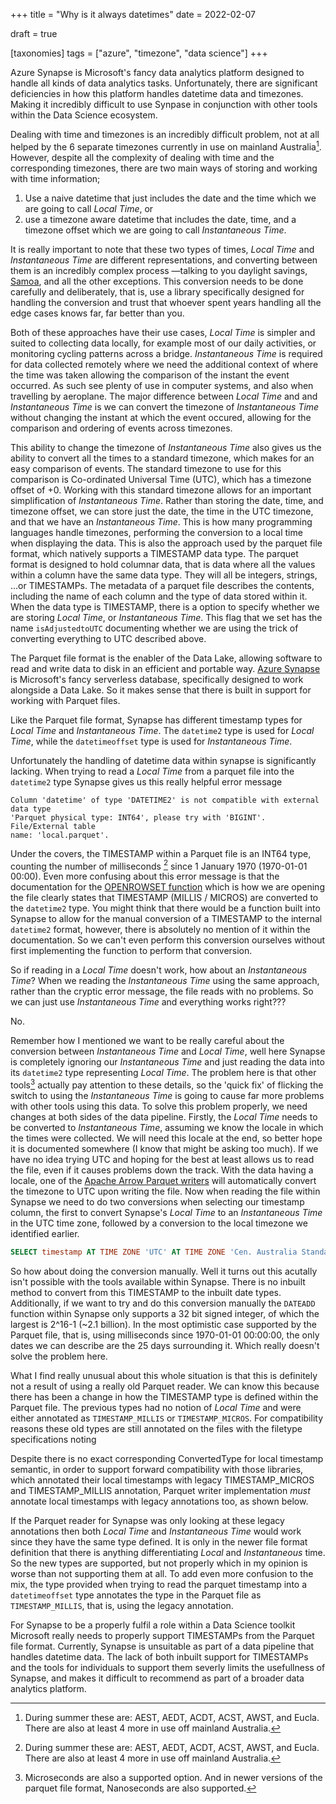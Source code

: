 +++
title = "Why is it always datetimes"
date = 2022-02-07

draft = true

[taxonomies]
tags = ["azure", "timezone", "data science"]
+++

Azure Synapse is Microsoft's fancy data analytics platform
designed to handle all kinds of data analytics tasks.
Unfortunately, there are significant deficiencies
in how this platform handles datetime data and timezones.
Making it incredibly difficult to use Synpase
in conjunction with other tools within the Data Science ecosystem.

Dealing with time and timezones is an incredibly difficult problem,
not at all helped by the 6 separate timezones currently in use on mainland Australia[^1].
However, despite all the complexity of dealing with time
and the corresponding timezones,
there are two main ways of storing and working with time information;

1. Use a naive datetime that just includes the date and the time which we are going to call _Local Time_, or
2. use a timezone aware datetime that includes the date, time, and a timezone offset
  which we are going to call _Instantaneous Time_.

It is really important to note that these two types of times,
_Local Time_ and _Instantaneous Time_ are different representations,
and converting between them is an incredibly complex process
&mdash;talking to you daylight savings, [Samoa][Samoa date line], and all the other exceptions.
This conversion needs to be done carefully and deliberately,
that is, use a library specifically designed for handling the conversion
and trust that whoever spent years handling all the edge cases
knows far, far better than you.

Both of these approaches have their use cases,
_Local Time_ is simpler and suited to collecting data locally,
for example most of our daily activities,
or monitoring cycling patterns across a bridge.
_Instantaneous Time_ is required for data collected remotely
where we need the additional context of where the time was taken
allowing the comparison of the instant the event occurred.
As such see plenty of use in computer systems,
and also when travelling by aeroplane.
The major difference between _Local Time_ and and _Instantaneous Time_
is we can convert the timezone of _Instantaneous Time_
without changing the instant at which the event occured,
allowing for the comparison and ordering of events across timezones.

This ability to change the timezone of _Instantaneous Time_
also gives us the ability to convert all the times to a standard timezone,
which makes for an easy comparison of events.
The standard timezone to use for this comparison is
Co-ordinated Universal Time (UTC), which has a timezone offset of +0.
Working with this standard timezone allows for
an important simplification of _Instantaneous Time_.
Rather than storing the date, time, and timezone offset,
we can store just the date, the time in the UTC timezone,
and that we have an _Instantaneous Time_.
This is how many programming languages handle timezones,
performing the conversion to a local time when displaying the data.
This is also the approach used by the parquet file format,
which natively supports a TIMESTAMP data type.
The parquet format is designed to hold columnar data,
that is data where all the values within a column have the same data type.
They will all be integers, strings, ...or TIMESTAMPs.
The metadata of a parquet file describes the contents,
including the name of each column and the type of data stored within it.
When the data type is TIMESTAMP,
there is a option to specify whether we are storing _Local Time_, or _Instantaneous Time_.
This flag that we set has the name `isAdjustedtoUTC` documenting
whether we are using the trick of converting everything to UTC described above.

The Parquet file format is the enabler of the Data Lake,
allowing software to read and write data to disk
in an efficient and portable way.
[Azure Synapse][Synapse] is Microsoft's fancy serverless database,
specifically designed to work alongside a Data Lake.
So it makes sense that there is built in support
for working with Parquet files.

Like the Parquet file format,
Synapse has different timestamp types for _Local Time_ and _Instantaneous Time_.
The `datetime2` type is used for _Local Time_,
while the `datetimeoffset` type is used for _Instantaneous Time_.

Unfortunately the handling of datetime data within synapse is significantly lacking.
When trying to read a _Local Time_ from a parquet file
into the `datetime2` type Synapse gives us this really helpful error message

```
Column 'datetime' of type 'DATETIME2' is not compatible with external data type
'Parquet physical type: INT64', please try with 'BIGINT'. File/External table
name: 'local.parquet'.
```

Under the covers, the TIMESTAMP within a Parquet file is an INT64 type,
counting the number of milliseconds [^1] since 1 January 1970 (1970-01-01 00:00).
Even more confusing about this error message is that the documentation
for the [OPENROWSET function][openrowset docs] which is how we are opening the file
clearly states that TIMESTAMP (MILLIS / MICROS) are converted to the `datetime2` type.
You might think that there would be a function built into Synapse
to allow for the manual conversion of a TIMESTAMP to the internal `datetime2` format,
however, there is absolutely no mention of it within the documentation.
So we can't even perform this conversion ourselves
without first implementing the function to perform that conversion.

So if reading in a _Local Time_ doesn't work, how about an _Instantaneous Time_?
When we reading the _Instantaneous Time_ using the same approach,
rather than the cryptic error message, the file reads with no problems.
So we can just use _Instantaneous Time_ and everything works right???

No.

Remember how I mentioned we want to be really careful about the conversion
between _Instantaneous Time_ and _Local Time_,
well here Synapse is completely ignoring our _Instantaneous Time_
and just reading the data into its `datetime2` type representing _Local Time_.
The problem here is that other tools[^2] actually pay attention to these details,
so the 'quick fix' of flicking the switch to using the _Instantaneous Time_
is going to cause far more problems with other tools using this data.
To solve this problem properly,
we need changes at both sides of the data pipeline.
Firstly, the _Local Time_ needs to be converted to _Instantaneous Time_,
assuming we know the locale in which the times were collected.
We will need this locale at the end,
so better hope it is documented somewhere
(I know that might be asking too much).
If we have no idea trying UTC and hoping for the best
at least allows us to read the file,
even if it causes problems down the track.
With the data having a locale,
one of the [Apache Arrow Parquet writers][Apache Arrow: Parquet]
will automatically convert the timezone to UTC upon writing the file.
Now when reading the file within Synapse
we need to do two conversions when selecting our timestamp column,
the first to convert Synapse's _Local Time_ to
an _Instantaneous Time_ in the UTC time zone,
followed by a conversion to the local timezone we identified earlier.

```SQL
SELECT timestamp AT TIME ZONE 'UTC' AT TIME ZONE 'Cen. Australia Standard Time'
```

So how about doing the conversion manually.
Well it turns out this acutally isn't possible
with the tools available within Synapse.
There is no inbuilt method to convert from this TIMESTAMP
to the inbuilt date types.
Additionally,
if we want to try and do this conversion manually
the `DATEADD` function within Synapse only supports a 32 bit signed integer,
of which the largest is 2^16-1 (~2.1 billion).
In the most optimistic case supported by the Parquet file,
that is, using milliseconds since 1970-01-01 00:00:00,
the only dates we can describe are the 25 days surrounding it.
Which really doesn't solve the problem here.

What I find really unusual about this whole situation
is that this is definitely not a result of using a really old Parquet reader.
We can know this because there has been a change in how the
TIMESTAMP type is defined within the Parquet file.
The previous types had no notion of _Local Time_
and were either annotated as `TIMESTAMP_MILLIS` or `TIMESTAMP_MICROS`.
For compatibility reasons these old types are still annotated on the files
with the filetype specifications noting

  Despite there is no exact corresponding ConvertedType for local timestamp semantic, in order to support forward compatibility with those libraries, which annotated their local timestamps with legacy TIMESTAMP_MICROS and TIMESTAMP_MILLIS annotation, Parquet writer implementation _must_ annotate local timestamps with legacy annotations too, as shown below.

If the Parquet reader for Synapse was only looking at these legacy annotations
then both _Local Time_ and _Instantaneous Time_ would work
since they have the same type defined.
It is only in the newer file format definition
that there is anything differentiating _Local_ and _Instantaneous_ time.
So the new types are supported, but not properly
which in my opinion is worse than not supporting them at all.
To add even more confusion to the mix,
the type provided when trying to read the parquet timestamp
into a `datetimeoffset` type annotates the type
in the Parquet file as `TIMESTAMP_MILLIS`,
that is, using the legacy annotation.

For Synapse to be a properly fulfil a role within a Data Science toolkit
Microsoft really needs to properly support TIMESTAMPs 
from the Parquet file format.
Currently, Synapse is unsuitable as part of a data pipeline
that handles datetime data.
The lack of both inbuilt support for TIMESTAMPs
and the tools for individuals to support them
severly limits the usefullness of Synapse,
and makes it difficult to recommend
as part of a broader data analytics platform.

[^1]: During summer these are: AEST, AEDT, ACDT, ACST, AWST, and Eucla. 
  There are also at least 4 more in use off mainland Australia.

[^2]: Microseconds are also a supported option. And in newer versions of the
  parquet file format, Nanoseconds are also supported.

[^3]: For example, the entire python Data Science ecosystem.

[Samoa date line]: https://www.timeanddate.com/news/time/samoa-dateline.html
[Synapse]: https://docs.microsoft.com/en-us/azure/synapse-analytics/overview-what-is
[openrowset docs]: https://docs.microsoft.com/en-us/azure/synapse-analytics/sql/develop-openrowset
[Apache Arrow: Parquet]: https://arrow.apache.org/docs/python/timestamps.html
